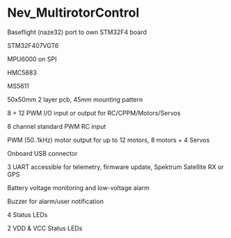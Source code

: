 Nev_MultirotorControl
=====================
Baseflight (naze32) port to own STM32F4 board

STM32F407VGT6

MPU6000 on SPI

HMC5883

MS5611


50x50mm 2 layer pcb, 45mm mounting pattern 

8 + 12 PWM I/O  input or output for RC/CPPM/Motors/Servos 

8 channel standard PWM RC input 

PWM (50..1kHz) motor output for up to 12 motors, 8 motors + 4 Servos

Onboard USB connector 

3 UART accessible for telemetry,  firmware update,  Spektrum Satellite RX or GPS

Battery voltage monitoring and low-voltage alarm 

Buzzer for alarm/user notification 

4 Status LEDs

2 VDD & VCC Status LEDs



